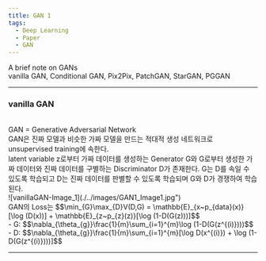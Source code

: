 ```yaml
---
title: GAN 1
tags:
  - Deep Learning
  - Paper
  - GAN
---
```

A brief note on GANs <br>
vanilla GAN, Conditional GAN, Pix2Pix, PatchGAN, StarGAN, PGGAN
<!--more-->

---
### vanilla GAN
<br>
GAN = Generative Adversarial Network <br>
GAN은 진짜 모델과 비슷한 가짜 모델을 만드는 적대적 생성 네트워크로 unsupervised training에 속한다.<br>
latent variable z로부터 가짜 데이터를 생성하는 Generator G와 G로부터 생성한 가짜 데이터와 진짜 데이터를 구별하는 Discriminator D가 존재한다. 
G는 D를 속일 수 있도록 학습되고 D는 진짜 데이터를 판별할 수 있도록 학습되며 G와 D가 경쟁하여 학습된다. <br>
![vanillaGAN-Image_1](./../images/GAN1_Image1.jpg")<br>
GAN의 Loss는 $$\min_{G}\max_{D}V(D,G) = \mathbb{E}_{x~p_{data}(x)}[\log (D(x))] + \mathbb{E}_{z~p_{z}(z)}[\log (1-D(G(z)))]$$<br>
- G: $$\nabla_{\theta_{g}}\frac{1}{m}\sum_{i=1}^{m}\log (1-D(G(z^{(i)})))$$ <br>
- D: $$\nabla_{\theta_{g}}\frac{1}{m}\sum_{i=1}^{m}[\log D(x^{(i)}) + \log (1-D(G(z^{(i)})))]$$ <br>



---
